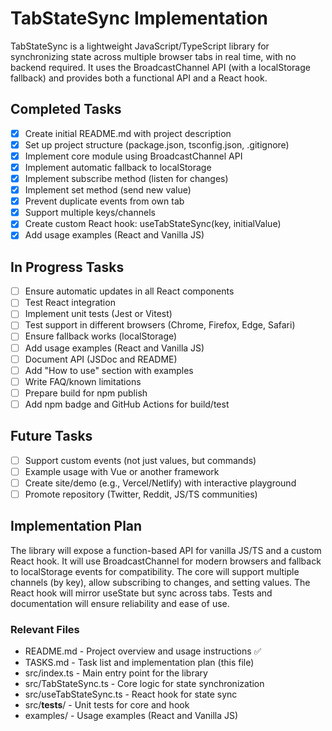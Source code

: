 # TabStateSync Implementation

TabStateSync is a lightweight JavaScript/TypeScript library for synchronizing state across multiple browser tabs in real time, with no backend required. It uses the BroadcastChannel API (with a localStorage fallback) and provides both a functional API and a React hook.

## Completed Tasks

- [x] Create initial README.md with project description
- [x] Set up project structure (package.json, tsconfig.json, .gitignore)
- [x] Implement core module using BroadcastChannel API
- [x] Implement automatic fallback to localStorage
- [x] Implement subscribe method (listen for changes)
- [x] Implement set method (send new value)
- [x] Prevent duplicate events from own tab
- [x] Support multiple keys/channels
- [x] Create custom React hook: useTabStateSync(key, initialValue)
- [x] Add usage examples (React and Vanilla JS)

## In Progress Tasks

- [ ] Ensure automatic updates in all React components
- [ ] Test React integration
- [ ] Implement unit tests (Jest or Vitest)
- [ ] Test support in different browsers (Chrome, Firefox, Edge, Safari)
- [ ] Ensure fallback works (localStorage)
- [ ] Add usage examples (React and Vanilla JS)
- [ ] Document API (JSDoc and README)
- [ ] Add "How to use" section with examples
- [ ] Write FAQ/known limitations
- [ ] Prepare build for npm publish
- [ ] Add npm badge and GitHub Actions for build/test

## Future Tasks

- [ ] Support custom events (not just values, but commands)
- [ ] Example usage with Vue or another framework
- [ ] Create site/demo (e.g., Vercel/Netlify) with interactive playground
- [ ] Promote repository (Twitter, Reddit, JS/TS communities)

## Implementation Plan

The library will expose a function-based API for vanilla JS/TS and a custom React hook. It will use BroadcastChannel for modern browsers and fallback to localStorage events for compatibility. The core will support multiple channels (by key), allow subscribing to changes, and setting values. The React hook will mirror useState but sync across tabs. Tests and documentation will ensure reliability and ease of use.

### Relevant Files

- README.md - Project overview and usage instructions ✅
- TASKS.md - Task list and implementation plan (this file)
- src/index.ts - Main entry point for the library
- src/TabStateSync.ts - Core logic for state synchronization
- src/useTabStateSync.ts - React hook for state sync
- src/__tests__/ - Unit tests for core and hook
- examples/ - Usage examples (React and Vanilla JS) 